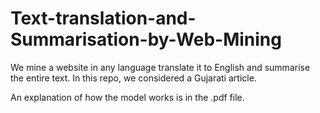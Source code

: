 # Text-translation-and-Summarisation-by-Web-Mining
We mine a website in any language translate it to English and summarise the entire text. In this repo, we considered a Gujarati article.

An explanation of how the model works is in the .pdf file.
